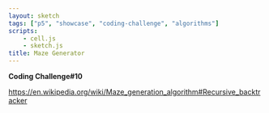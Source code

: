```yaml
---
layout: sketch
tags: ["p5", "showcase", "coding-challenge", "algorithms"]
scripts: 
    - cell.js
    - sketch.js
title: Maze Generator
---
```


**Coding Challenge#10**

<https://en.wikipedia.org/wiki/Maze_generation_algorithm#Recursive_backtracker>